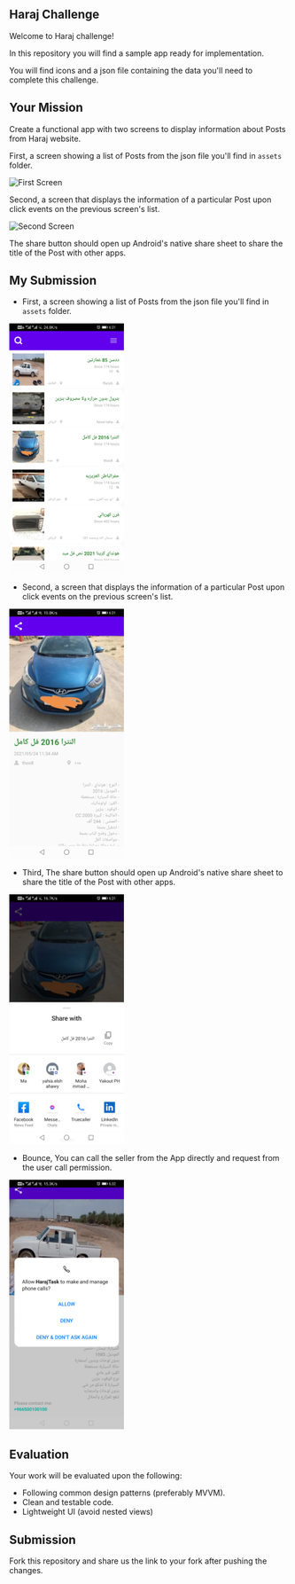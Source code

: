 ## Haraj Challenge
Welcome to Haraj challenge!

In this repository you will find a sample app ready for implementation. 

You will find icons and a json file containing the data you'll need to complete this challenge.


## Your Mission

Create a functional app with two screens to display information about Posts from Haraj website.

First, a screen showing a list of Posts from the json file you'll find in `assets` folder.

<img src="image1.png" height="450" alt="First Screen">

Second, a screen that displays the information of a particular Post upon click events on the previous screen's list.

<img src="image2.png" height="450" alt="Second Screen">

The share button should open up Android's native share sheet to share the title of the Post with other apps.

## My Submission

- First, a screen showing a list of Posts from the json file you'll find in `assets` folder.

<img src="image_1.jpg" height="450" alt="First Screen">

- Second, a screen that displays the information of a particular Post upon click events on the previous screen's list.

<img src="image_2.jpg" height="450" alt="Second Screen">

- Third, The share button should open up Android's native share sheet to share the title of the Post with other apps.

<img src="image_3.jpg" height="450" alt="Second Screen">

- Bounce, You can call the seller from the App directly and request from the user call permission.

<img src="image_4.jpg" height="450" alt="Second Screen">

## Evaluation

Your work will be evaluated upon the following:
- Following common design patterns (preferably MVVM).
- Clean and testable code.
- Lightweight UI (avoid nested views)

## Submission
Fork this repository and share us the link to your fork after pushing the changes.
